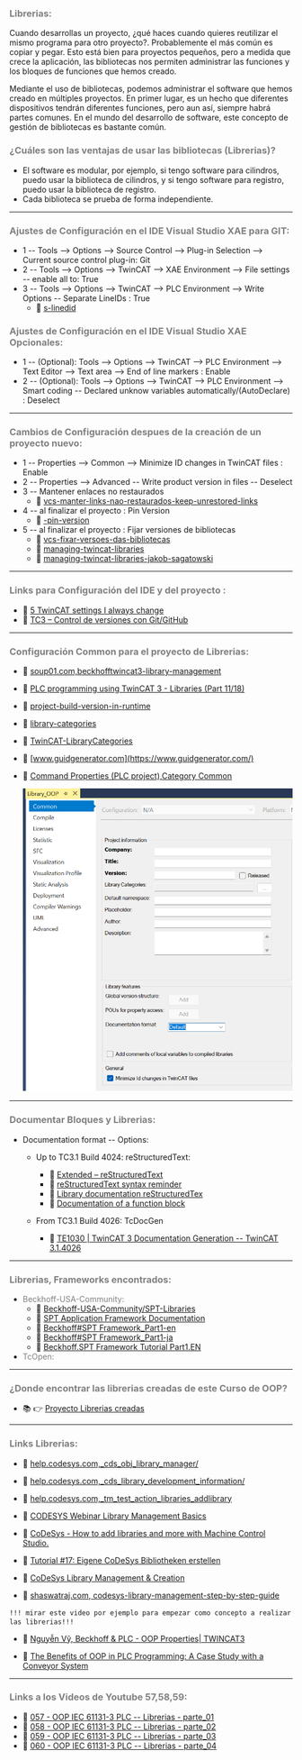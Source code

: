 ### <span style="color:grey"> Librerias:</span>
Cuando desarrollas un proyecto, ¿qué haces cuando quieres reutilizar el mismo programa para otro proyecto?. 
Probablemente el más común es copiar y pegar.
Esto está bien para proyectos pequeños, pero a medida que crece la aplicación, las bibliotecas nos permiten administrar las funciones y los bloques de funciones que hemos creado.

Mediante el uso de bibliotecas, podemos administrar el software que hemos creado en múltiples proyectos. En primer lugar, es un hecho que diferentes dispositivos tendrán diferentes funciones, pero aun así, siempre habrá partes comunes. 
En el mundo del desarrollo de software, este concepto de gestión de bibliotecas es bastante común.

### <span style="color:grey">¿Cuáles son las ventajas de usar las bibliotecas (Librerias)?</span>

- El software es modular, por ejemplo, si tengo software para cilindros, puedo usar la biblioteca de cilindros, y si tengo software para registro, puedo usar la biblioteca de registro.
- Cada biblioteca se prueba de forma independiente.
***
### <span style="color:grey">Ajustes de Configuración en el IDE Visual Studio XAE para GIT: </span>
- 1 -- Tools --> Options --> Source Control --> Plug-in Selection --> Current source control plug-in: Git
- 2 -- Tools --> Options --> TwinCAT --> XAE Environment --> File settings -- enable all to: True
- 3 -- Tools --> Options --> TwinCAT --> PLC Environment --> Write Options -- Separate LineIDs : True
    - 🔗 [s-linedid](https://automacaoweb.wordpress.com/2022/07/26/vcs-linedid/)
### <span style="color:grey">Ajustes de Configuración en el IDE Visual Studio XAE Opcionales: </span>
- 1 -- (Optional): Tools --> Options --> TwinCAT --> PLC Environment --> Text Editor --> Text area --> End of line markers : Enable
- 2 -- (Optional): Tools --> Options --> TwinCAT --> PLC Environment --> Smart coding -- Declared unknow variables automatically/(AutoDeclare) : Deselect
***
### <span style="color:grey">Cambios de Configuración despues de la creación de un proyecto nuevo: </span>
- 1 -- Properties --> Common --> Minimize ID changes in TwinCAT files : Enable
- 2 -- Properties --> Advanced -- Write product version in files -- Deselect
- 3 -- Mantener enlaces no restaurados
    - 🔗 [vcs-manter-links-nao-restaurados-keep-unrestored-links](https://automacaoweb.wordpress.com/2022/07/25/vcs-manter-links-nao-restaurados-keep-unrestored-links/)
- 4 -- al finalizar el proyecto : Pin Version
    - 🔗 [-pin-version](https://automacaoweb.wordpress.com/2022/07/25/vcs-pin-version/)
- 5 -- al finalizar el proyecto : Fijar versiones de bibliotecas
    - 🔗 [vcs-fixar-versoes-das-bibliotecas](https://automacaoweb.wordpress.com/2022/07/25/vcs-fixar-versoes-das-bibliotecas/)
    - 🔗 [managing-twincat-libraries](https://alltwincat.com/2018/03/01/managing-twincat-libraries/)
    - 🔗 [managing-twincat-libraries-jakob-sagatowski](https://www.linkedin.com/pulse/managing-twincat-libraries-jakob-sagatowski/)
***
### <span style="color:grey">Links para Configuración del IDE y del proyecto : </span>
- 🔗 [5 TwinCAT settings I always change](https://www.youtube.com/watch?v=KKpBtaYjfWo&t=5s)
- 🔗  [TC3 – Control de versiones con Git/GitHub](https://automacaoweb.wordpress.com/2022/07/25/tc3-controle-de-versao/)
***
### <span style="color:grey">Configuración Common para el proyecto de Librerias: </span>
- 🔗 [soup01.com,beckhofftwincat3-library-management](http://soup01.com/en/2023/05/11/beckhofftwincat3-library-management/)
- 🔗 [PLC programming using TwinCAT 3 - Libraries (Part 11/18)](https://www.youtube.com/watch?v=rWWPWuUYFbg)
- 🔗 [project-build-version-in-runtime](https://alltwincat.com/2017/06/06/project-build-version-in-runtime/)
- 🔗 [library-categories](https://alltwincat.com/2018/08/16/library-categories/)
- 🔗 [TwinCAT-LibraryCategories](https://github.com/sagatowski/TwinCAT-LibraryCategories)
- 🔗 [www.guidgenerator.com](https://www.guidgenerator.com/)
- 🔗 [Command Properties (PLC project),Category Common](https://infosys.beckhoff.com/content/1033/tc3_plc_intro/3260045067.html?id=49844948578869775)

    ![TwinCAT_Libraries_Common](./imagenes/TwinCAT_Libraries_Common.png)
***
### <span style="color:grey">Documentar Bloques y Librerias:</span>

- Documentation format -- Options:
    - Up to TC3.1 Build 4024: reStructuredText:
        - 🔗 [Extended – reStructuredText](https://infosys.beckhoff.com/content/1033/tc3_plc_intro/4423058059.html?id=4930358259585406454)
        - 🔗 [reStructuredText syntax reminder](https://infosys.beckhoff.com/content/1033/tc3_plc_intro/6158078987.html?id=4654664995158782773)
        - 🔗 [Library documentation reStructuredTex](https://infosys.beckhoff.com/content/1033/tc3_plc_intro/7647368331.html?id=8244039490743699870)
        - 🔗 [Documentation of a function block](https://infosys.beckhoff.com/content/1033/tc3_plc_intro/6158080011.html?id=8022103526872950709)
    - From TC3.1 Build 4026: TcDocGen

        - 🔗 [TE1030 | TwinCAT 3 Documentation Generation -- TwinCAT 3.1.4026](https://www.beckhoff.com/en-en/products/automation/twincat/texxxx-twincat-3-engineering/te1030.html)
***
### <span style="color:grey">Librerias, Frameworks encontrados:</span>
- <span style="color:grey">Beckhoff-USA-Community:</span>
    - 🔗 [Beckhoff-USA-Community/SPT-Libraries](https://github.com/Beckhoff-USA-Community/SPT-Libraries)
    - 🔗 [SPT Application Framework Documentation](https://beckhoff-usa-community.github.io/SPT-Libraries/index.html)
    - 🔗 [Beckhoff#SPT Framework_Part1-en](http://soup01.com/en/2023/08/14/beckhoffspt-framework_part1-2/)
    - 🔗 [Beckhoff#SPT Framework_Part1-ja](http://soup01.com/ja/2023/08/14/beckhoffspt-framework_part1/)
    - 🔗 [Beckhoff.SPT Framework Tutorial Part1.EN](https://www.youtube.com/watch?v=oK4KR1jhLEg)   
- <span style="color:grey">TcOpen:</span>

***
### <span style="color:grey">¿Donde encontrar las librerias creadas de este Curso de OOP?</span>
- 📚 👉 [Proyecto Librerias creadas](https://github.com/runtimevic/OOP-IEC61131-3--Curso-Youtube/tree/master/Library)
***
### <span style="color:grey">Links Librerias:</span>

- 🔗 [help.codesys.com,_cds_obj_library_manager/](https://help.codesys.com/api-content/2/codesys/3.5.13.0/en/_cds_obj_library_manager/)
- 🔗 [help.codesys.com,_cds_library_development_information/](https://help.codesys.com/api-content/2/codesys/3.5.13.0/en/_cds_library_development_information/)
- 🔗 [help.codesys.com,_tm_test_action_libraries_addlibrary](https://help.codesys.com/webapp/_tm_test_action_libraries_addlibrary;product=codesys_test_manager;version=4.3.1.0)
- 🔗 [CODESYS Webinar Library Management Basics](https://www.youtube.com/watch?v=A4lQGWAUTgs)
- 🔗 [CoDeSys - How to add libraries and more with Machine Control Studio.](https://www.youtube.com/watch?v=8OGPvyo99p8&t=351s)
- 🔗 [Tutorial #17: Eigene CoDeSys Bibliotheken erstellen](https://www.youtube.com/watch?v=vxOG8gydUwU)

- 🔗 [CoDeSys Library Management & Creation](https://www.youtube.com/watch?v=zjzT96DIIKQ)
- 🔗 [shaswatraj.com, codesys-library-management-step-by-step-guide](https://www.shaswatraj.com/post/codesys-library-management-step-by-step-guide)

```
!!! mirar este video por ejemplo para empezar como concepto a realizar las librerias!!!
```

- 🔗 [Nguyễn Vỹ, Beckhoff & PLC - OOP Properties| TWINCAT3](https://www.youtube.com/watch?v=0pJFQtXVPVY)

- 🔗 [The Benefits of OOP in PLC Programming: A Case Study with a Conveyor System](https://www.linkedin.com/pulse/benefits-oop-plc-programming-case-study-conveyor-system-zhou-gong%3FtrackingId=9ZY5A6ECss6Eb1w64xLmJQ%253D%253D/?trackingId=9ZY5A6ECss6Eb1w64xLmJQ%3D%3D)


***
### <span style="color:grey">Links a los Videos de Youtube 57,58,59:</span>
- 🔗 [057 - OOP IEC 61131-3 PLC -- Librerias - parte_01](https://youtu.be/Kox2D_l65CA)
- 🔗 [058 - OOP IEC 61131-3 PLC -- Librerias - parte_02](https://youtu.be/krtj_cOGvzA)
- 🔗 [059 - OOP IEC 61131-3 PLC -- Librerias - parte_03]()
- 🔗 [060 - OOP IEC 61131-3 PLC -- Librerias - parte_04]()


